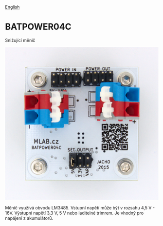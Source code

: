 
[English](./README.md)
<!--- module --->
# BATPOWER04C
<!--- Emodule --->

<!--- subtitle --->Snižující měnič<!--- Esubtitle --->

![BATPOWER04C](DOC/SRC/img/BATPOWER04C_Top_Big.jpg)

<!--- description --->Měnič využívá obvodu LM3485. Vstupní napětí může být v rozsahu 4,5 V - 16V. Výstupní napětí 3,3 V, 5 V nebo laditelné trimrem. Je vhodný pro napájení z akumulátorů.<!--- Edescription --->
            